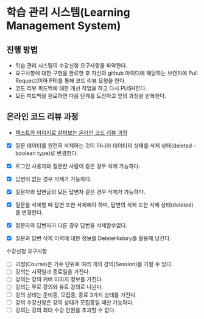 # 학습 관리 시스템(Learning Management System)
## 진행 방법
* 학습 관리 시스템의 수강신청 요구사항을 파악한다.
* 요구사항에 대한 구현을 완료한 후 자신의 github 아이디에 해당하는 브랜치에 Pull Request(이하 PR)를 통해 코드 리뷰 요청을 한다.
* 코드 리뷰 피드백에 대한 개선 작업을 하고 다시 PUSH한다.
* 모든 피드백을 완료하면 다음 단계를 도전하고 앞의 과정을 반복한다.

## 온라인 코드 리뷰 과정
* [텍스트와 이미지로 살펴보는 온라인 코드 리뷰 과정](https://github.com/next-step/nextstep-docs/tree/master/codereview)

-[x] 질문 데이터를 완전히 삭제하는 것이 아니라 데이터의 상태를 삭제 상태(deleted - boolean type)로 변경한다.
-[x] 로그인 사용자와 질문한 사람이 같은 경우 삭제 가능하다.
-[x] 답변이 없는 경우 삭제가 가능하다.
-[x] 질문자와 답변글의 모든 답변자 같은 경우 삭제가 가능하다.
-[x] 질문을 삭제할 때 답변 또한 삭제해야 하며, 답변의 삭제 또한 삭제 상태(deleted)를 변경한다.
-[x] 질문자와 답변자가 다른 경우 답변을 삭제할수없다.
-[x] 질문과 답변 삭제 이력에 대한 정보를 DeleteHistory를 활용해 남긴다.


수강신청 요구사항
-[ ] 과정(Course)은 기수 단위로 여러 개의 강의(Session)를 가질 수 있다.
-[ ] 강의는 시작일과 종료일을 가진다.
-[ ] 강의는 강의 커버 이미지 정보를 가진다.
-[ ] 강의는 무료 강의와 유료 강의로 나뉜다.
-[ ] 강의 상태는 준비중, 모집중, 종료 3가지 상태를 가진다.
-[ ] 강의 수강신청은 강의 상태가 모집중일 때만 가능하다.
-[ ] 강의는 강의 최대 수강 인원을 초과할 수 없다.